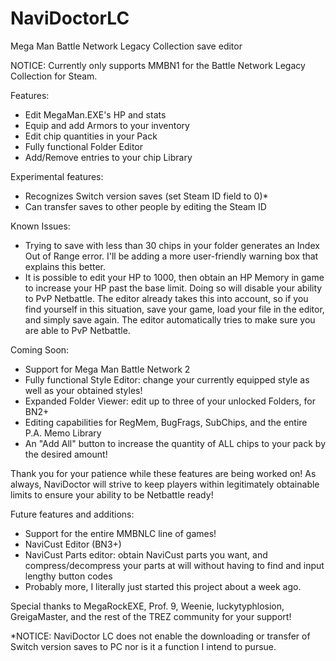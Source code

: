 # NaviDoctorLC
Mega Man Battle Network Legacy Collection save editor

NOTICE: Currently only supports MMBN1 for the Battle Network Legacy Collection for Steam.

Features:

- Edit MegaMan.EXE's HP and stats
- Equip and add Armors to your inventory
- Edit chip quantities in your Pack
- Fully functional Folder Editor
- Add/Remove entries to your chip Library

Experimental features:

- Recognizes Switch version saves (set Steam ID field to 0)*
- Can transfer saves to other people by editing the Steam ID

Known Issues:

- Trying to save with less than 30 chips in your folder generates an Index Out of Range error. I'll be adding a more user-friendly warning box that explains this better.
- It is possible to edit your HP to 1000, then obtain an HP Memory in game to increase your HP past the base limit. Doing so will disable your ability to PvP Netbattle. The editor already takes this into account, so if you find yourself in this situation, save your game, load your file in the editor, and simply save again. The editor automatically tries to make sure you are able to PvP Netbattle.

Coming Soon:
- Support for Mega Man Battle Network 2
- Fully functional Style Editor: change your currently equipped style as well as your obtained styles!
- Expanded Folder Viewer: edit up to three of your unlocked Folders, for BN2+
- Editing capabilities for RegMem, BugFrags, SubChips, and the entire P.A. Memo Library
- An "Add All" button to increase the quantity of ALL chips to your pack by the desired amount!

Thank you for your patience while these features are being worked on! As always, NaviDoctor will strive to keep players within legitimately obtainable limits to ensure your ability to be Netbattle ready!

Future features and additions:

- Support for the entire MMBNLC line of games!
- NaviCust Editor (BN3+)
- NaviCust Parts editor: obtain NaviCust parts you want, and compress/decompress your parts at will without having to find and input lengthy button codes
- Probably more, I literally just started this project about a week ago.

Special thanks to MegaRockEXE, Prof. 9, Weenie, luckytyphlosion, GreigaMaster, and the rest of the TREZ community for your support!

*NOTICE: NaviDoctor LC does not enable the downloading or transfer of Switch version saves to PC nor is it a function I intend to pursue.
